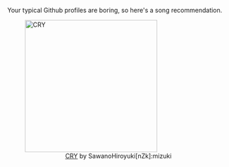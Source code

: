 Your typical Github profiles are boring, so here's a song recommendation.
<figure><img width="300" height="300" src="https://i.scdn.co/image/ab67616d0000b2738f90b09d03a6090ea2df8bd5" alt="CRY" /><figcaption align="center"><a href="https://open.spotify.com/track/2tgQxOEa3jDQFjcCfSiker" target="_blank">CRY</a> by SawanoHiroyuki[nZk]:mizuki</figcaption></figure>
